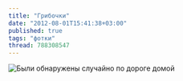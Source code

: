 ```yaml
---
title: "Грибочки"
date: "2012-08-01T15:41:38+03:00"
published: true
tags: "фотки"
thread: 788308547
---
```


![Были обнаружены случайно по дороге домой](/images/photos/mushrooms.jpg "Грибочки")
